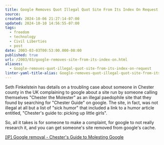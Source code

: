 ```yaml
---
title: Google Removes Quot Illegal Quot Site From Its Index On Request
source: 
created: 2024-10-06 21:27:14-07:00
updated: 2024-10-10 14:56:55-07:00
tags:
  - freedom
  - technology
  - Civil Liberties
  - post
date: 2003-03-03T00:53:00.000-08:00
published: true
url: /2003/03/google-removes-site-from-its-index-on.html
aliases:
  - Google-removes-quot-illegal-quot-site-from-its-index-on-request
linter-yaml-title-alias: Google-removes-quot-illegal-quot-site-from-its-index-on-request
---
```



Seth Finkelstein has details on a troubling case about someone in Chester county in the UK complaining to google about a site run by someone calling themselves "Chester the Molester" as an illegal paedophile site that they found by searching for "Chester Guide" on google. The site, in fact, was not illegal at all but a list of "sick humor" that included a link to a humor article entitled, "Chester's guide to: picking up little girls".  
  
So, all it takes is for someone to make a complaint, for google to not really research it, and you can get someone's site removed from google's cache.  
  
[\[IP\] Google removal - Chester's Guide to Molesting Google](https://www.interesting-people.org/archives/interesting-people/200302/msg00211.html "[IP] Google removal - Chester's Guide to Molesting Google")
